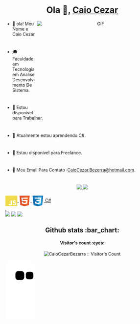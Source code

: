  
 <h1 align="center"> Ola 👋, <a href="https://100rabhcsmc.github.io/Me.io/" target="blank">
Caio Cezar</a></h1>

<a target="_blank" align="center">
  <img align="right" top="500" height="300" width="400" alt="GIF" src="https://media.giphy.com/media/SWoSkN6DxTszqIKEqv/giphy.gif">
</a>


- 👦 ola! Meu Nome e Caio Cezar
#


- 🎓 Faculdade em Tecnologia em Analise Desenvolvimento De Sistema.
#

- 🤝 Estou disponível para Trabalhar.
#

- 🌱 Atualmente estou aprendendo C#.
#

- 🤝 Estou disponível para Freelance.
#

- 📧 Meu Email Para Contato :CaioCezar.Bezerra@hotmail.com.
#


<div align="center">
  <a href="https://github.com/CaioCezarBezerra">
  <img height="165em" src="https://github-readme-stats.vercel.app/api?username=CaioCezarBezerra&show_icons=true&theme=dark&include_commits=true&count_private=true"/>
  <img height="165em"src="https://github-readme-stats.vercel.app/api/top-langs/?username=CaioCezarBezerra&layout=compact&langs_count=4&theme=dark"/>
</div>
  <div style="display: inline_block"><br>
  <img align="center" alt="Caio-Js" height="35" width="40" src="https://raw.githubusercontent.com/devicons/devicon/master/icons/javascript/javascript-plain.svg">
  <img align="center" alt="Caio-HTML" height="35" width="39" src="https://raw.githubusercontent.com/devicons/devicon/master/icons/html5/html5-original.svg">
  <img align="center" alt="Caio-CSS" height="35" width="40" src="https://raw.githubusercontent.com/devicons/devicon/master/icons/css3/css3-original.svg">
  C#
  </div>
  .
  
  
<div> 
  <a href="https://instagram.com/caio_cesar99" target="_blank"><img src="https://img.shields.io/badge/-Instagram-%23E4405F?style=for-the-badge&logo=instagram&logoColor=white" target="_blank"></a>
  <a href="https://www.linkedin.com/in/caio-cezar-a7b3bb207" target="_blank"><img src="https://img.shields.io/badge/-LinkedIn-%230077B5?style=for-the-badge&logo=linkedin&logoColor=white" target="_blank"></a>
  <a href = ""><img src=https://img.shields.io/badge/Microsoft_Outlook-0078D4?style=for-the-badge&logo=microsoft-outlook&logoColor=white></a>
</div>
<h2 align="center">Github stats :bar_chart:</h2>

<h4 align="center">Visitor's count :eyes:</h4>

<p align="center"><img src="https://profile-counter.glitch.me/{CaioCezarBezerra}/count.svg" alt="CaioCezarBezerra :: Visitor's Count" /></p>

![snake gif](https://github.com/CaioCezarBezerra/CaioCezarBezerra/blob/output/github-contribution-grid-snake.svg)
